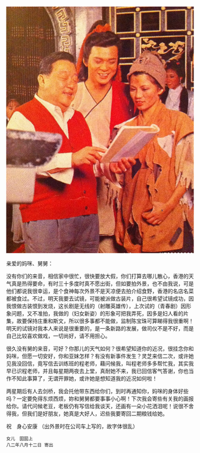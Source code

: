  <center>

![翁美玲](../../img/letter/7.webp)

 </center>

亲爱的妈咪、舅舅：

没有你们的来音，相信家中很忙，很快要放大假，你们打算去哪儿散心，香港的天气真是热得要命，有时三十多度时真不愿出街，但如要拍外景，也不由我说，可是他们都说我很幸运，是个食神每次外景不是天凉便去拍介绍食野，香港的名店名菜都被食过。不过，明天我要去试镜，可能被派做古装片，自己很希望试镜成功，因我恨做古装恨到发烧，这长剧是无线的（射雕英雄传），上次试的（青春剧）因形象问题，又不准拍，我做的（妇女新姿）的形象可把我弄死，因多是妇人看的片集，故要保持庄重和斯文，所以很多事都不能做，监制陈宝珠可算睇得我很重啊！明天的试镜对我本人来说是很重要的，是一条新路的发展，做司仪不是不好，而是自己比较喜欢做戏，一切尚好，请不用担心。

很久没有舅的来音，可好？你那儿的天气如何？很希望知道你的近况，很挂念你和妈咪，但愿一切安好，你和亚妹怎样？有没有新事件发生？灵芝来信二次，或许她见我没回信，竟写信去训练班的程老师，藉问候我，叫程老师多多帮忙我，其实我早已识程老师，并且每星期两夜去上堂，真耐她不来，我已回信客气答谢，你也当作不知此事算了，无谓开罪她，或许她是想知道我的近况如何啦！

两星期后有人去剑桥，我会托他带东西给你们，到时再通知你，妈咪的身体好些吗？一定要免得东烦西烦，妳和舅舅都要事事小心啊！下次我会寄些有关我的画报给你。请代问候老豆，老板仍有写信给我谈天，还画有一朵小花洒泪呢！说很不舍得我，但我们是好朋友，她真是大好人，迟些我要寄回二期粮钱给她。

祝　身心安康
（出外景时在公司车上写的，故字体很乱）

    女儿　囡囡上
    八二年八月十二日 寄出